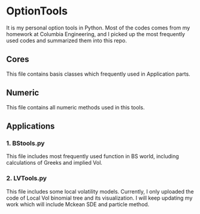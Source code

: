 # OptionTools
It is my personal option tools in Python. Most of the codes comes from my homework at Columbia 
Engineering, and I picked up the most frequently used codes and summarized them into this repo. 

## Cores
This file contains basis classes which frequently used in Application parts.


## Numeric
This file contains all numeric methods used in this tools.


## Applications
### 1. BStools.py
This file includes most frequently used function in BS world, including calculations of
Greeks and implied Vol. 

### 2. LVTools.py
This file includes some local volatility models. 
Currently, I only uploaded the code of Local Vol binomial tree and its visualization. 
I will keep updating my work which will include Mckean SDE and particle method. 
